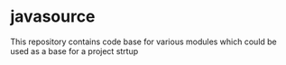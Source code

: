 # javasource
This repository contains code base for various modules which could be used as a base for a project strtup

